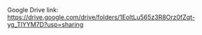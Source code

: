 Google Drive link:
https://drive.google.com/drive/folders/1EoltLu565z3R8Orz0fZqt-yg_TlYYM7D?usp=sharing